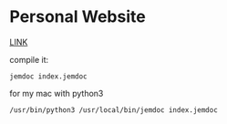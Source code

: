 # Personal Website

[LINK](https://alessandrobudroni.github.io/) 

compile it:
```
jemdoc index.jemdoc
```
for my mac with python3
```
/usr/bin/python3 /usr/local/bin/jemdoc index.jemdoc
```

